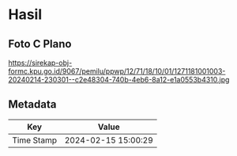 # Hasil

## Foto C Plano

https://sirekap-obj-formc.kpu.go.id/9067/pemilu/ppwp/12/71/18/10/01/1271181001003-20240214-230301--c2e48304-740b-4eb6-8a12-e1a0553b4310.jpg


## Metadata

| Key        | Value               |
| ---------- | ------------------- |
| Time Stamp | 2024-02-15 15:00:29 |




